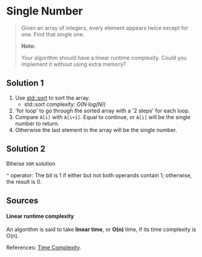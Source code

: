 # Single Number

> Given an array of integers, every element appears twice except for one. Find that single one.
>
> __Note:__
>
> Your algorithm should have a linear runtime complexity. Could you implement it without using extra memory?

## Solution 1

1. Use [std::sort](http://www.cplusplus.com/reference/algorithm/sort/) to sort the array.
	* std::sort complexity: _O(N·log(N))_
2. 'for loop' to go through the sorted array with a '2 steps' for each loop.
3. Compare `A[i]` with `A[i+1]`. Equal to continue, or `A[i]` will be the single number to return.
4. Otherwise the last element in the array will be the single number.

## Solution 2

Bitwise `XOR` solution

`^` operator: The bit is 1 if either but not both operands contain 1; otherwise, the result is 0.

## Sources

#### Linear runtime complexity

An algorithm is said to take __linear time__, or __O(n)__ time, if its time complexity is O(n).

References: [Time Complexity](http://en.wikipedia.org/wiki/Time_complexity).